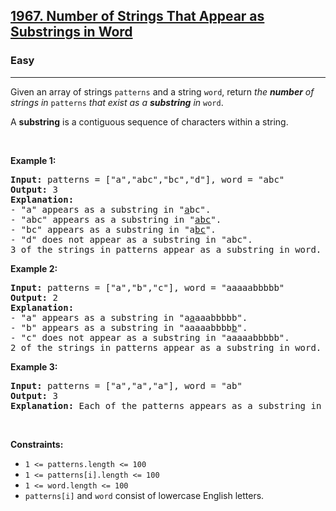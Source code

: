 <h2><a href="https://leetcode.com/problems/number-of-strings-that-appear-as-substrings-in-word/">1967. Number of Strings That Appear as Substrings in Word</a></h2><h3>Easy</h3><hr><div><p>Given an array of strings <code>patterns</code> and a string <code>word</code>, return <em>the <strong>number</strong> of strings in </em><code>patterns</code><em> that exist as a <strong>substring</strong> in </em><code>word</code>.</p>

<p>A <strong>substring</strong> is a contiguous sequence of characters within a string.</p>

<p>&nbsp;</p>
<p><strong>Example 1:</strong></p>

<pre style="position: relative;"><strong>Input:</strong> patterns = ["a","abc","bc","d"], word = "abc"
<strong>Output:</strong> 3
<strong>Explanation:</strong>
- "a" appears as a substring in "<u>a</u>bc".
- "abc" appears as a substring in "<u>abc</u>".
- "bc" appears as a substring in "a<u>bc</u>".
- "d" does not appear as a substring in "abc".
3 of the strings in patterns appear as a substring in word.
<div class="open_grepper_editor" title="Edit &amp; Save To Grepper"></div></pre>

<p><strong>Example 2:</strong></p>

<pre style="position: relative;"><strong>Input:</strong> patterns = ["a","b","c"], word = "aaaaabbbbb"
<strong>Output:</strong> 2
<strong>Explanation:</strong>
- "a" appears as a substring in "a<u>a</u>aaabbbbb".
- "b" appears as a substring in "aaaaabbbb<u>b</u>".
- "c" does not appear as a substring in "aaaaabbbbb".
2 of the strings in patterns appear as a substring in word.
<div class="open_grepper_editor" title="Edit &amp; Save To Grepper"></div></pre>

<p><strong>Example 3:</strong></p>

<pre style="position: relative;"><strong>Input:</strong> patterns = ["a","a","a"], word = "ab"
<strong>Output:</strong> 3
<strong>Explanation:</strong> Each of the patterns appears as a substring in word "<u>a</u>b".
<div class="open_grepper_editor" title="Edit &amp; Save To Grepper"></div></pre>

<p>&nbsp;</p>
<p><strong>Constraints:</strong></p>

<ul>
	<li><code>1 &lt;= patterns.length &lt;= 100</code></li>
	<li><code>1 &lt;= patterns[i].length &lt;= 100</code></li>
	<li><code>1 &lt;= word.length &lt;= 100</code></li>
	<li><code>patterns[i]</code> and <code>word</code> consist of lowercase English letters.</li>
</ul>
</div>